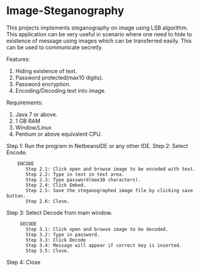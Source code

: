 # Image-Steganography
This projects implements steganography on image using LSB algorithm. This application can be very useful in scenario where one need to hide to existence of message using images which can be transferred easily. This can be used to communicate secretly.

Features:
1. Hiding existence of text.
2. Password protected(max10 digits).
3. Password encryption.
4. Encoding/Decoding text into image.

Requirements:
1. Java 7 or above.
2. 1 GB RAM
3. Window/Linux
4. Pentium or above equivalent CPU.

Step 1: Run the program in NetbeansIDE or any other IDE.
Step 2: Select Encode.
      
        ENCODE
           Step 2.1: Click open and browse image to be encoded with text.  
           Step 2.2: Type in text in text area.
           Step 2.3: Type password(max10 characters).
           Step 2.4: Click Embed. 
           Step 2.5: Save the steganographed image file by clicking save button.
           Step 2.6: Close.
           
 Step 3: Select Decode from main window.
        
         DECODE
           Step 3.1: Click open and browse image to be decoded.  
           Step 3.2: Type in password.
           Step 3.3: Click Decode 
           Step 3.4: Message will appear if correct key is inserted.
           Step 3.5: Close.
  
  Step 4: Close
            
  
      
